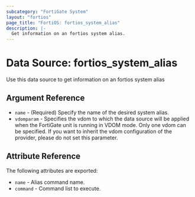 ```yaml
---
subcategory: "FortiGate System"
layout: "fortios"
page_title: "FortiOS: fortios_system_alias"
description: |-
  Get information on an fortios system alias.
---
```


# Data Source: fortios_system_alias
Use this data source to get information on an fortios system alias

## Argument Reference

* `name` - (Required) Specify the name of the desired system alias.
* `vdomparam` - Specifies the vdom to which the data source will be applied when the FortiGate unit is running in VDOM mode. Only one vdom can be specified. If you want to inherit the vdom configuration of the provider, please do not set this parameter.


## Attribute Reference

The following attributes are exported:

* `name` - Alias command name.
* `command` - Command list to execute.


